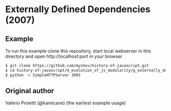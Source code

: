 # Externally Defined Dependencies (2007)

## Example

To run this example clone this repository, start local webserver in this directory and open http://localhost:port in your browser

```bash
$ git clone https://github.com/myshov/history-of-javascript.git
$ cd history-of-javascript/4_evolution_of_js_modularity/g_externally_defined_dependencies_2007/
$ python -m SimpleHTTPServer 3003
```

## Original author

Valerio Proietti (@kamicane) (the earliest example usage)
